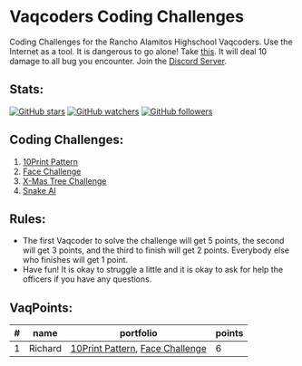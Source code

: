 # Vaqcoders Coding Challenges
Coding Challenges for the Rancho Alamitos Highschool Vaqcoders.
Use the Internet as a tool. It is dangerous to go alone! Take [this](https://vaqcoders.github.io/website/). It will deal 10 damage to all bug you encounter. Join the [Discord Server](https://discord.gg/DcPWdjY).

## Stats:
[![GitHub stars](https://img.shields.io/github/stars/vaqcoders/coding-challenges.svg?style=social&label=Stars)](https://github.com/vaqcoders/coding-challenges)
[![GitHub watchers](https://img.shields.io/github/watchers/vaqcoders/coding-challenges.svg?style=social&label=Watch)](https://github.com/vaqcoders/coding-challenges)
[![GitHub followers](https://img.shields.io/github/followers/vaqcoders.svg?style=social&label=Follow)](https://github.com/vaqcoders)

## Coding Challenges:
1. [10Print Pattern](1/README.md)
1. [Face Challenge](2/README.md)
1. [X-Mas Tree Challenge](3/README.md)
1. [Snake AI](4/README.md)

## Rules:
* The first Vaqcoder to solve the challenge will get 5 points, the second will get 3 points, and the third to finish will get 2 points. Everybody else who finishes will get 1 point.
* Have fun! It is okay to struggle a little and it is okay to ask for help the officers if you have any questions.

## VaqPoints:
| # | name | portfolio | points |
|---|---|---|---|
| 1 | Richard | [10Print Pattern](https://editor.p5js.org/FileXX44/sketches/BJhJdofTm), [Face Challenge](https://editor.p5js.org/FileXX44/sketches/H1xm3tf67) | 6 |
